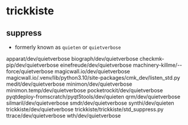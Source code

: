# trickkiste

## suppress
- formerly known as `quieten` or `quietverbose`


apparat/dev/quietverbose
biograph/dev/quietverbose
checkmk-pip/dev/quietverbose
einefreude/dev/quietverbose
machinery-killme/--force/quietverbose
magicwall.io/dev/quietverbose
magicwall.io/.venv/lib/python3.10/site-packages/cmk_dev/listen_std.py
medit/dev/quietverbose
minimon/dev/quietverbose
minimon.temp/dev/quietverbose
pocketrockit/dev/quietverbose
pyqtdeploy-fromscratch/pyqt5tools/dev/quieten
qrm/dev/quietverbose
silmaril/dev/quietverbose
smdr/dev/quietverbose
synthi/dev/quieten
trickkiste/dev/quietverbose
trickkiste/trickkiste/std_suppress.py
ttrace/dev/quietverbose
wth/dev/quietverbose

